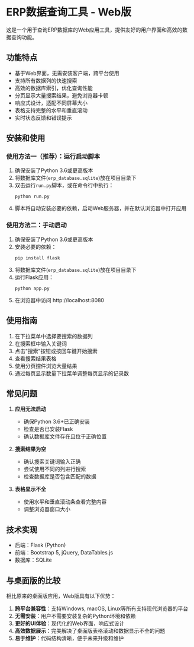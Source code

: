 # ERP数据查询工具 - Web版

这是一个用于查询ERP数据库的Web应用工具，提供友好的用户界面和高效的数据查询功能。

## 功能特点

- 基于Web界面，无需安装客户端，跨平台使用
- 支持所有数据列的快速搜索
- 高效的数据库索引，优化查询性能
- 分页显示大量搜索结果，避免浏览器卡顿
- 响应式设计，适配不同屏幕大小
- 表格支持完整的水平和垂直滚动
- 实时状态反馈和错误提示

## 安装和使用

### 使用方法一（推荐）：运行启动脚本

1. 确保安装了Python 3.6或更高版本
2. 将数据库文件(`erp_database.sqlite`)放在项目目录下
3. 双击运行`run.py`脚本，或在命令行中执行：
   ```
   python run.py
   ```
4. 脚本将自动安装必要的依赖，启动Web服务器，并在默认浏览器中打开应用

### 使用方法二：手动启动

1. 确保安装了Python 3.6或更高版本
2. 安装必要的依赖：
   ```
   pip install flask
   ```
3. 将数据库文件(`erp_database.sqlite`)放在项目目录下
4. 运行Flask应用：
   ```
   python app.py
   ```
5. 在浏览器中访问 http://localhost:8080

## 使用指南

1. 在下拉菜单中选择要搜索的数据列
2. 在搜索框中输入关键词
3. 点击"搜索"按钮或按回车键开始搜索
4. 查看搜索结果表格
5. 使用分页控件浏览大量结果
6. 通过每页显示数量下拉菜单调整每页显示的记录数

## 常见问题

1. **应用无法启动**
   - 确保Python 3.6+已正确安装
   - 检查是否已安装Flask
   - 确认数据库文件存在且位于正确位置

2. **搜索结果为空**
   - 确认搜索关键词输入正确
   - 尝试使用不同的列进行搜索
   - 检查数据库是否包含匹配的数据

3. **表格显示不全**
   - 使用水平和垂直滚动条查看完整内容
   - 调整浏览器窗口大小

## 技术实现

- 后端：Flask (Python)
- 前端：Bootstrap 5, jQuery, DataTables.js
- 数据库：SQLite

## 与桌面版的比较

相比原来的桌面版应用，Web版具有以下优势：

1. **跨平台兼容性**：支持Windows, macOS, Linux等所有支持现代浏览器的平台
2. **无需安装**：用户不需要安装复杂的Python环境和依赖
3. **更好的UI体验**：现代化的Web界面，响应式设计
4. **高效数据展示**：完美解决了桌面版表格滚动和数据显示不全的问题
5. **易于维护**：代码结构清晰，便于未来升级和维护 